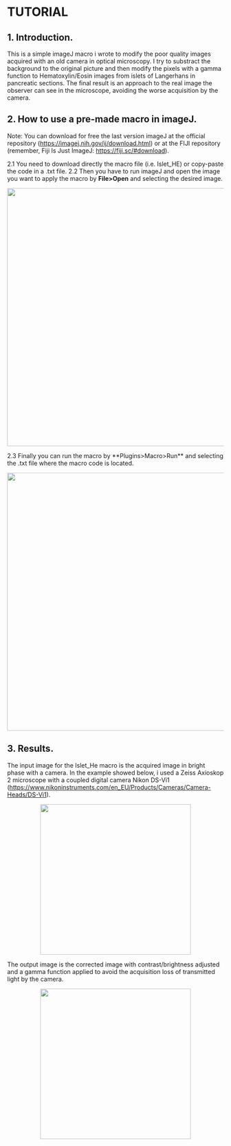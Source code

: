 # **TUTORIAL**

## **1. Introduction.**
This is a simple imageJ macro i wrote to modify the poor quality images acquired with an old camera in optical microscopy. I try to substract the background to the original picture and then modify the pixels with a gamma function to Hematoxylin/Eosin images from islets of Langerhans in pancreatic sections. The final result is an approach to the real image the observer can see in the microscope, avoiding the worse acquisition by the camera.

## **2. How to use a pre-made macro in imageJ.**
Note: You can download for free the last version imageJ at the official repository (https://imagej.nih.gov/ij/download.html) or at the FIJI repository (remember, Fiji Is Just ImageJ: https://fiji.sc/#download). 

2.1 You need to download directly the macro file (i.e. Islet_HE) or copy-paste the code in a .txt file. 
2.2 Then you have to run imageJ and open the image you want to apply the macro by **File>Open** and selecting the desired image.
<p align="center">
  <img src=https://github.com/adrianvillalba/Islet_HE/blob/master/2.0.png width="600"/>
</p>
2.3 Finally you can run the macro by **Plugins>Macro>Run** and selecting the .txt file where the macro code is located. 
<p align="center">
  <img src=https://github.com/adrianvillalba/Islet_HE/blob/master/2.1.png width="600"/>
</p>

## **3. Results.** 
The input image for the Islet_He macro is the acquired image in bright phase with a camera. In the example showed below, i used a Zeiss Axioskop 2 microscope with a coupled digital camera Nikon DS-Vi1 (https://www.nikoninstruments.com/en_EU/Products/Cameras/Camera-Heads/DS-Vi1). 

<p align="center">
  <img src=https://github.com/adrianvillalba/Islet_HE/blob/master/Input.jpg width="350"/>
</p>

The output image is the corrected image with contrast/brightness adjusted and a gamma function applied to avoid the acquisition loss of transmitted light by the camera.

<p align="center">
  <img src=https://github.com/adrianvillalba/Islet_HE/blob/master/Output.jpg width="350"/>
</p>

